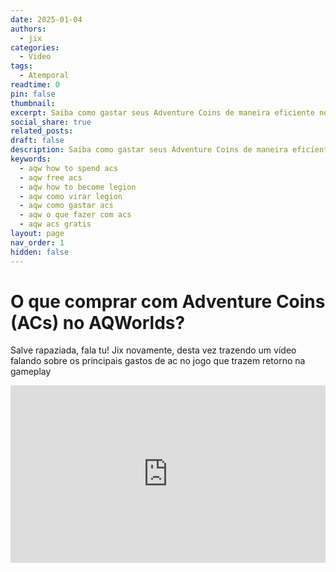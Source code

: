 ```yaml
---
date: 2025-01-04
authors:
  - jix
categories:
  - Video
tags:
  - Atemporal
readtime: 0
pin: false
thumbnail: 
excerpt: Saiba como gastar seus Adventure Coins de maneira eficiente no AQWorlds.
social_share: true
related_posts: 
draft: false
description: Saiba como gastar seus Adventure Coins de maneira eficiente no AQWorlds.
keywords:
  - aqw how to spend acs
  - aqw free acs
  - aqw how to become legion
  - aqw como virar legion
  - aqw como gastar acs
  - aqw o que fazer com acs
  - aqw acs gratis
layout: page
nav_order: 1
hidden: false
---
```


# O que comprar com Adventure Coins (ACs) no AQWorlds?

Salve rapaziada, fala tu! Jix novamente, desta vez trazendo um vídeo falando sobre os principais gastos de ac no jogo que trazem retorno na gameplay

<div style="position: relative; width: 100%; padding-bottom: 56.25%; height: 0; overflow: hidden;">
  <iframe 
    src="https://www.youtube.com/embed/PZ_l5SnED7U?si=Q_Lxz7nA6-6glzhX" 
    title="YouTube video player" 
    frameborder="0" 
    allow="accelerometer; autoplay; clipboard-write; encrypted-media; gyroscope; picture-in-picture; web-share" 
    referrerpolicy="strict-origin-when-cross-origin" 
    allowfullscreen 
    style="position: absolute; top: 0; left: 0; width: 100%; height: 100%;"
  ></iframe>
</div>


